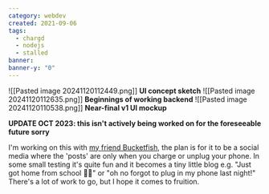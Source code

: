 ```yaml
---
category: webdev
created: 2021-09-06
tags:
  - chargd
  - nodejs
  - stalled
banner: 
banner-y: "0"
---
```

![[Pasted image 20241120112449.png]]
**UI concept sketch**
![[Pasted image 20241120112635.png]]
**Beginnings of working backend**
![[Pasted image 20241120110538.png]]
**Near-final v1 UI mockup**

**UPDATE OCT 2023: this isn't actively being worked on for the foreseeable future sorry**

I'm working on this with [my friend Bucketfish](https://bucketfish.me/), the plan is for it to be a social media where the 'posts' are only when you charge or unplug your phone. In some small testing it's quite fun and it becomes a tiny little blog e.g. "Just got home from school 😮‍💨" or "oh no forgot to plug in my phone last night!" There's a lot of work to go, but I hope it comes to fruition.
